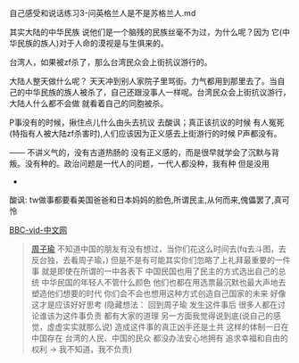 
自己感受和说话练习3-问英格兰人是不是苏格兰人.md

其实大陆的中华民族 说他们是一个脑残的民族丝毫不为过，为什么呢？因为 它(中华民族的族人)对于人命的漠视是与生俱来的。

台湾人，如果被zf杀了，那么台湾民众会上街抗议游行的。

大陆人整天做什么呢？ 天天冲到别人家院子里骂街。力气都用到那里去了。当自己的中华民族的族人被杀了，自己还跟没事人一样呢。台湾民众会上街抗议游行，大陆人什么都不会做 就看着自己的同胞被杀。

P事没有的时候，揪住点儿什么由头去抗议 去酸讽；真正该抗议的时候 有人冤死(特指有人被大陆zf杀害时),人们应该因为正义感去上街游行的时候 P声都没有。

—— 不讲义气的，没有古道热肠的 没有正义感的，而是很早就学会了沉默与背叛。没有种的。政治问题是一代人的问题，一代人都没种，我有种 但是没用



-

酸讽: tw做事都要看美国爸爸和日本妈妈的脸色,所谓民主,从何而来,傀儡罢了,真可怜

[BBC-vid-中文网](https://github.com/7900ms/notinternet_deserted/edit/master/small/BBC-vid-中文网.md)

> [周子瑜](https://www.youtube.com/watch?v=GuozQT4HjQU)
> 不知道中国的朋友有没有想过，当你们花这么时间去(fq去斗图，去反台独，去看周子瑜，)
> 但是不是有可能其实你们忽略了上礼拜最重要的一件事
> 就是即使在所谓的一中各表下
> 中国民国也用了民主的方式选出自己的总统
> 中华民国的年轻人不管什么颜色 他们也都在用选票最沉默也最大声地去塑造他们想要的时代
> 你们会不会也想用这种方式创造自己国家的未来
> 好像这才是应该好好思考
>  (隐藏想法：
回到周子瑜 发生这件事后
很多人都在讨论谁该为这件事负责 都有大家的道理
另一方面我觉得说到底(说自己的感觉，虚虚实实就那么说)
造成这件事的真正凶手还是土共
这样的体制一日在中国存在
台湾的人民、中国的民众 都没办法安心地拥有 追求幸福和自由的权利
> -> 我不知道，我不负责)
